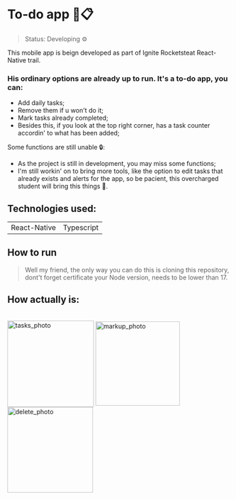 <h1> To-do app 📱📋 </h1>

> Status: Developing ⚙️

This mobile app is beign developed as part of Ignite Rocketsteat React-Native trail. 

### His ordinary options are already up to run. It's a to-do app, you can:
- Add daily tasks; 
- Remove them if u won't do it; 
- Mark tasks already completed;
- Besides this, if you look at the top right corner, has a task counter accordin' to what has been added;

Some functions are still unable 🔒:
- As the project is still in development, you may miss some functions;
- I'm still workin' on to bring more tools, like the option to edit tasks that already exists and alerts for the app, so be pacient, this overcharged student will bring this things 🤗.

## Technologies used:

<table> 
  <td>React-Native</td>
  <td>Typescript</td>
</table>

## How to run
> Well my friend, the only way you can do this is cloning this repository, dont't forget certificate your Node version, needs to be lower than 17.

## How actually is:
<div style="display: inline_block"><br>
<img align="center" width="195" alt="tasks_photo" src="https://user-images.githubusercontent.com/100241274/170851093-7bba700c-a173-4f51-8534-0188337fe6bd.png">
<img align="center" width="190" alt="markup_photo"  src="https://user-images.githubusercontent.com/100241274/170851098-148cb969-c46c-42b6-addf-affc11d2ea1c.png">
<img align="center" width="193" alt="delete_photo" src="https://user-images.githubusercontent.com/100241274/170851233-178b2350-a5be-4a49-b5cd-19738fe568b2.png">
</div>

